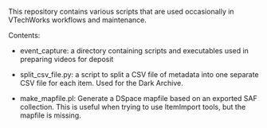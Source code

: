This repository contains various scripts that are used occasionally in
VTechWorks workflows and maintenance.

Contents:

- event_capture: a directory containing scripts and executables used in 
                 preparing videos for deposit
                 
- split_csv_file.py: a script to split a CSV file of metadata into one separate
                     CSV file for each item. Used for the Dark Archive.

- make_mapfile.pl: Generate a DSpace mapfile based on an exported SAF
                   collection. This is useful when trying to use ItemImport
                   tools, but the mapfile is missing.   
